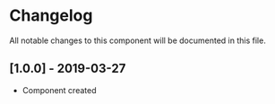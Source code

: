 # Changelog
All notable changes to this component will be documented in this file.

## [1.0.0] - 2019-03-27
- Component created
